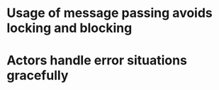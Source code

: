 
# Usage of message passing avoids locking and blocking
# Actors handle error situations gracefully
